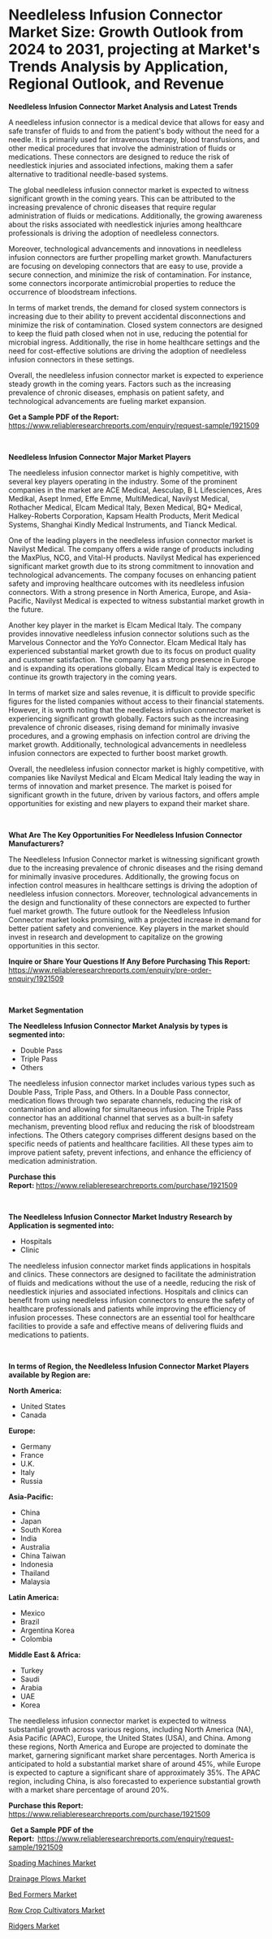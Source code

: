 <p><h1>Needleless Infusion Connector Market Size: Growth Outlook from 2024 to 2031, projecting at Market's Trends Analysis by Application, Regional Outlook, and Revenue</h1></p><p><strong>Needleless Infusion Connector Market Analysis and Latest Trends</strong></p>
<p><p>A needleless infusion connector is a medical device that allows for easy and safe transfer of fluids to and from the patient's body without the need for a needle. It is primarily used for intravenous therapy, blood transfusions, and other medical procedures that involve the administration of fluids or medications. These connectors are designed to reduce the risk of needlestick injuries and associated infections, making them a safer alternative to traditional needle-based systems.</p><p>The global needleless infusion connector market is expected to witness significant growth in the coming years. This can be attributed to the increasing prevalence of chronic diseases that require regular administration of fluids or medications. Additionally, the growing awareness about the risks associated with needlestick injuries among healthcare professionals is driving the adoption of needleless connectors.</p><p>Moreover, technological advancements and innovations in needleless infusion connectors are further propelling market growth. Manufacturers are focusing on developing connectors that are easy to use, provide a secure connection, and minimize the risk of contamination. For instance, some connectors incorporate antimicrobial properties to reduce the occurrence of bloodstream infections.</p><p>In terms of market trends, the demand for closed system connectors is increasing due to their ability to prevent accidental disconnections and minimize the risk of contamination. Closed system connectors are designed to keep the fluid path closed when not in use, reducing the potential for microbial ingress. Additionally, the rise in home healthcare settings and the need for cost-effective solutions are driving the adoption of needleless infusion connectors in these settings.</p><p>Overall, the needleless infusion connector market is expected to experience steady growth in the coming years. Factors such as the increasing prevalence of chronic diseases, emphasis on patient safety, and technological advancements are fueling market expansion.</p></p>
<p><strong>Get a Sample PDF of the Report:&nbsp;</strong> <a href="https://www.reliableresearchreports.com/enquiry/request-sample/1921509">https://www.reliableresearchreports.com/enquiry/request-sample/1921509</a></p>
<p>&nbsp;</p>
<p><strong>Needleless Infusion Connector Major Market Players</strong></p>
<p><p>The needleless infusion connector market is highly competitive, with several key players operating in the industry. Some of the prominent companies in the market are ACE Medical, Aesculap, B L Lifesciences, Ares Medikal, Asept Inmed, Effe Emme, MultiMedical, Navilyst Medical, Rothacher Medical, Elcam Medical Italy, Bexen Medical, BQ+ Medical, Halkey-Roberts Corporation, Kapsam Health Products, Merit Medical Systems, Shanghai Kindly Medical Instruments, and Tianck Medical.</p><p>One of the leading players in the needleless infusion connector market is Navilyst Medical. The company offers a wide range of products including the MaxPlus, NCG, and Vital-H products. Navilyst Medical has experienced significant market growth due to its strong commitment to innovation and technological advancements. The company focuses on enhancing patient safety and improving healthcare outcomes with its needleless infusion connectors. With a strong presence in North America, Europe, and Asia-Pacific, Navilyst Medical is expected to witness substantial market growth in the future.</p><p>Another key player in the market is Elcam Medical Italy. The company provides innovative needleless infusion connector solutions such as the Marvelous Connector and the YoYo Connector. Elcam Medical Italy has experienced substantial market growth due to its focus on product quality and customer satisfaction. The company has a strong presence in Europe and is expanding its operations globally. Elcam Medical Italy is expected to continue its growth trajectory in the coming years.</p><p>In terms of market size and sales revenue, it is difficult to provide specific figures for the listed companies without access to their financial statements. However, it is worth noting that the needleless infusion connector market is experiencing significant growth globally. Factors such as the increasing prevalence of chronic diseases, rising demand for minimally invasive procedures, and a growing emphasis on infection control are driving the market growth. Additionally, technological advancements in needleless infusion connectors are expected to further boost market growth.</p><p>Overall, the needleless infusion connector market is highly competitive, with companies like Navilyst Medical and Elcam Medical Italy leading the way in terms of innovation and market presence. The market is poised for significant growth in the future, driven by various factors, and offers ample opportunities for existing and new players to expand their market share.</p></p>
<p>&nbsp;</p>
<p><strong>What Are The Key Opportunities For Needleless Infusion Connector Manufacturers?</strong></p>
<p><p>The Needleless Infusion Connector market is witnessing significant growth due to the increasing prevalence of chronic diseases and the rising demand for minimally invasive procedures. Additionally, the growing focus on infection control measures in healthcare settings is driving the adoption of needleless infusion connectors. Moreover, technological advancements in the design and functionality of these connectors are expected to further fuel market growth. The future outlook for the Needleless Infusion Connector market looks promising, with a projected increase in demand for better patient safety and convenience. Key players in the market should invest in research and development to capitalize on the growing opportunities in this sector.</p></p>
<p><strong>Inquire or Share Your Questions If Any Before Purchasing This Report:</strong> <a href="https://www.reliableresearchreports.com/enquiry/pre-order-enquiry/1921509">https://www.reliableresearchreports.com/enquiry/pre-order-enquiry/1921509</a></p>
<p>&nbsp;</p>
<p><strong>Market Segmentation</strong></p>
<p><strong>The Needleless Infusion Connector Market Analysis by types is segmented into:</strong></p>
<p><ul><li>Double Pass</li><li>Triple Pass</li><li>Others</li></ul></p>
<p><p>The needleless infusion connector market includes various types such as Double Pass, Triple Pass, and Others. In a Double Pass connector, medication flows through two separate channels, reducing the risk of contamination and allowing for simultaneous infusion. The Triple Pass connector has an additional channel that serves as a built-in safety mechanism, preventing blood reflux and reducing the risk of bloodstream infections. The Others category comprises different designs based on the specific needs of patients and healthcare facilities. All these types aim to improve patient safety, prevent infections, and enhance the efficiency of medication administration.</p></p>
<p><strong>Purchase this Report:&nbsp;</strong><a href="https://www.reliableresearchreports.com/purchase/1921509">https://www.reliableresearchreports.com/purchase/1921509</a></p>
<p>&nbsp;</p>
<p><strong>The Needleless Infusion Connector Market Industry Research by Application is segmented into:</strong></p>
<p><ul><li>Hospitals</li><li>Clinic</li></ul></p>
<p><p>The needleless infusion connector market finds applications in hospitals and clinics. These connectors are designed to facilitate the administration of fluids and medications without the use of a needle, reducing the risk of needlestick injuries and associated infections. Hospitals and clinics can benefit from using needleless infusion connectors to ensure the safety of healthcare professionals and patients while improving the efficiency of infusion processes. These connectors are an essential tool for healthcare facilities to provide a safe and effective means of delivering fluids and medications to patients.</p></p>
<p>&nbsp;</p>
<p><strong>In terms of Region, the Needleless Infusion Connector Market Players available by Region are:</strong></p>
<p>
    <p> <strong> North America: </strong>
        <ul>
            <li>United States</li>
            <li>Canada</li>
        </ul>
        </p> 
    <p> <strong> Europe: </strong>
        <ul>
            <li>Germany</li>
            <li>France</li>
            <li>U.K.</li>
            <li>Italy</li>
            <li>Russia</li>
        </ul>
        </p> 
    <p> <strong> Asia-Pacific: </strong>
        <ul>
            <li>China</li>
            <li>Japan</li>
            <li>South Korea</li>
            <li>India</li>
            <li>Australia</li>
            <li>China Taiwan</li>
            <li>Indonesia</li>
            <li>Thailand</li>
            <li>Malaysia</li>
        </ul>
        </p> 
    <p> <strong> Latin America: </strong>
        <ul>
            <li>Mexico</li>
            <li>Brazil</li>
            <li>Argentina Korea</li>
            <li>Colombia</li>
        </ul>
        </p> 
    <p> <strong> Middle East & Africa: </strong>
        <ul>
            <li>Turkey</li>
            <li>Saudi</li>
            <li>Arabia</li>
            <li>UAE</li>
            <li>Korea</li>
        </ul>
    </p>
    </p>
<p><p>The needleless infusion connector market is expected to witness substantial growth across various regions, including North America (NA), Asia Pacific (APAC), Europe, the United States (USA), and China. Among these regions, North America and Europe are projected to dominate the market, garnering significant market share percentages. North America is anticipated to hold a substantial market share of around 45%, while Europe is expected to capture a significant share of approximately 35%. The APAC region, including China, is also forecasted to experience substantial growth with a market share percentage of around 20%.</p></p>
<p><strong>Purchase this Report: </strong><a href="https://www.reliableresearchreports.com/purchase/1921509">https://www.reliableresearchreports.com/purchase/1921509</a></p>
<p>&nbsp;<strong>Get a Sample PDF of the Report:&nbsp;&nbsp;</strong><a href="https://www.reliableresearchreports.com/enquiry/request-sample/1921509">https://www.reliableresearchreports.com/enquiry/request-sample/1921509</a></p>
<p><strong></strong></p>
<p><p><a href="https://medium.com/@andreametcalfe66/spading-machines-market-size-and-market-trends-complete-industry-overview-2024-to-2031-23f79622679a">Spading Machines Market</a></p><p><a href="https://medium.com/@andreametcalfe66/drainage-plows-market-size-and-market-trends-complete-industry-overview-2024-to-2031-17597e5197a4">Drainage Plows Market</a></p><p><a href="https://medium.com/@andreametcalfe66/bed-formers-market-competitive-analysis-market-trends-and-forecast-to-2031-21604324d45d">Bed Formers Market</a></p><p><a href="https://medium.com/@andreametcalfe66/row-crop-cultivators-market-report-reveals-the-latest-trends-and-growth-opportunities-of-this-acfbbbb4b011">Row Crop Cultivators Market</a></p><p><a href="https://medium.com/@andreametcalfe66/ridgers-market-comprehensive-assessment-by-type-application-and-geography-d9715dc8120c">Ridgers Market</a></p></p>